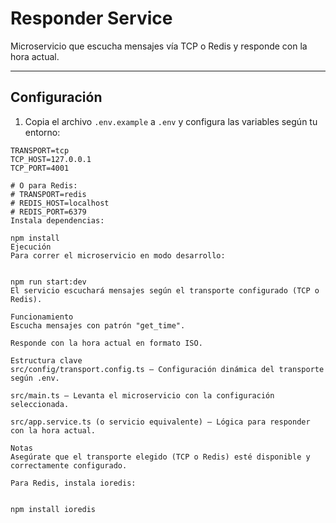# Responder Service

Microservicio que escucha mensajes vía TCP o Redis y responde con la hora actual.

---

## Configuración

1. Copia el archivo `.env.example` a `.env` y configura las variables según tu entorno:

```env
TRANSPORT=tcp
TCP_HOST=127.0.0.1
TCP_PORT=4001

# O para Redis:
# TRANSPORT=redis
# REDIS_HOST=localhost
# REDIS_PORT=6379
Instala dependencias:

npm install
Ejecución
Para correr el microservicio en modo desarrollo:


npm run start:dev
El servicio escuchará mensajes según el transporte configurado (TCP o Redis).

Funcionamiento
Escucha mensajes con patrón "get_time".

Responde con la hora actual en formato ISO.

Estructura clave
src/config/transport.config.ts — Configuración dinámica del transporte según .env.

src/main.ts — Levanta el microservicio con la configuración seleccionada.

src/app.service.ts (o servicio equivalente) — Lógica para responder con la hora actual.

Notas
Asegúrate que el transporte elegido (TCP o Redis) esté disponible y correctamente configurado.

Para Redis, instala ioredis:


npm install ioredis
